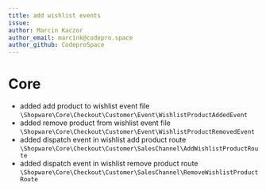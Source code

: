 ```yaml
---
title: add wishlist events
issue:
author: Marcin Kaczor
author_email: marcink@codepro.space
author_github: CodeproSpace
---
```


# Core
* added add product to wishlist event file `\Shopware\Core\Checkout\Customer\Event\WishlistProductAddedEvent`
* added remove product from wishlist event file `\Shopware\Core\Checkout\Customer\Event\WishlistProductRemovedEvent`
* added dispatch event in wishlist add product route `\Shopware\Core\Checkout\Customer\SalesChannel\AddWishlistProductRoute`
* added dispatch event in wishlist remove product route `\Shopware\Core\Checkout\Customer\SalesChannel\RemoveWishlistProductRoute`

